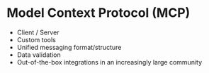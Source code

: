 # Model Context Protocol (MCP)

- Client / Server  
- Custom tools  
- Unified messaging format/structure  
- Data validation  
- Out-of-the-box integrations in an increasingly large community
